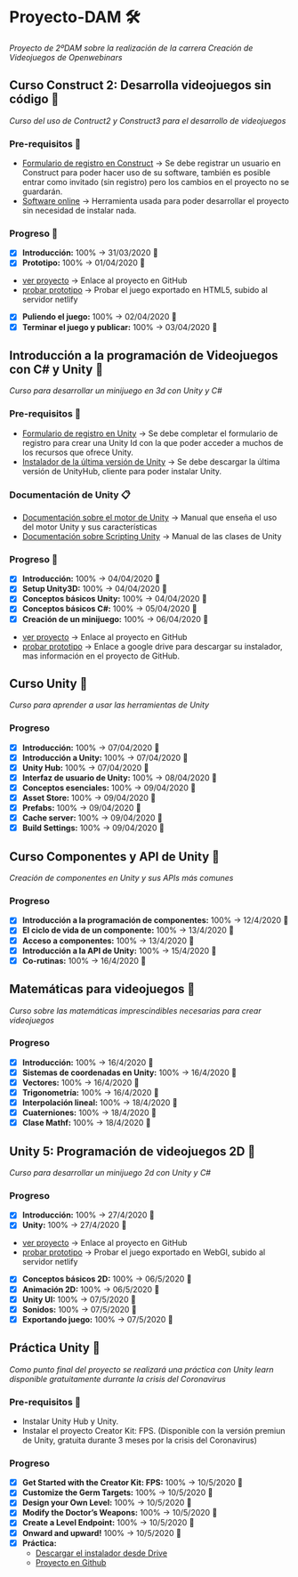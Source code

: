 # Proyecto-DAM 🛠️
_Proyecto de 2ºDAM sobre la realización de la carrera Creación de Videojuegos de Openwebinars_

## Curso Construct 2: Desarrolla videojuegos sin código 🚀
_Curso del uso de Contruct2 y Construct3 para el desarrollo de videojuegos_

### Pre-requisitos 🔧
* [Formulario de registro en Construct](https://www.construct.net/en/register?utm_campaign=C3Editor&utm_source=browser&utm_medium=r189.2&utm_term=RegisterAccount) -> Se debe registrar un usuario en Construct para poder hacer uso de su software, también es posible entrar como invitado (sin registro) pero los cambios en el proyecto no se guardarán.
* [Software online](https://editor.construct.net/) -> Herramienta usada para poder desarrollar el proyecto sin necesidad de instalar nada.

### Progreso 🚴
* [x] **Introducción:** 100% -> 31/03/2020 📅
* [x] **Prototipo:** 100% -> 01/04/2020 📅 
 * [ver proyecto](https://github.com/AlejandroMoreira/prototipo) -> Enlace al proyecto en GitHub
 * [probar prototipo](https://alejandromoreira-constuctprototype.netlify.app/) -> Probar el juego exportado en HTML5, subido al servidor netlify
  
* [x] **Puliendo el juego:** 100% -> 02/04/2020 📅
* [x] **Terminar el juego y publicar:** 100% -> 03/04/2020 📅

## Introducción a la programación de Videojuegos con C# y Unity 🚀
_Curso para desarrollar un minijuego en 3d con Unity y C#_

### Pre-requisitos 🔧
* [Formulario de registro en Unity](https://id.unity.com/en/conversations/c0c77d84-b01e-4a41-a8a8-8949b83fd5ef009f) -> Se debe completar el formulario de registro para crear una Unity Id con la que poder acceder a muchos de los recursos que ofrece Unity.
* [Instalador de la última versión de Unity](https://store.unity.com/es/download-nuo) -> Se debe descargar la última versión de UnityHub, cliente para poder instalar Unity.

### Documentación de Unity 📋
* [Documentación sobre el motor de Unity](https://docs.unity3d.com/Manual/index.html) -> Manual que enseña el uso del motor Unity y sus características
* [Documentación sobre Scripting Unity](https://docs.unity3d.com/2018.4/Documentation/ScriptReference/index.html) -> Manual de las clases de Unity

### Progreso 🚴
* [x] **Introducción:** 100% -> 04/04/2020 📅
* [x] **Setup Unity3D:** 100% -> 04/04/2020 📅
* [x] **Conceptos básicos Unity:** 100% -> 04/04/2020 📅
* [x] **Conceptos básicos C#:** 100% -> 05/04/2020 📅
* [x] **Creación de un minijuego:** 100% -> 06/04/2020 📅
 * [ver proyecto](https://github.com/AlejandroMoreira/Prototipo-Unity/blob/master/README.md) -> Enlace al proyecto en GitHub
 * [probar prototipo](https://drive.google.com/open?id=1xYcBLgLBAZ511eTjIQT_kgPwr2BP1JC0) -> Enlace a google drive para descargar su instalador, mas información en el proyecto de GitHub.
 
## Curso Unity 🚀
 _Curso para aprender a usar las herramientas de Unity_
 
### Progreso
* [x] **Introducción:** 100% -> 07/04/2020 📅
* [x] **Introducción a Unity:** 100% -> 07/04/2020 📅
* [x] **Unity Hub:** 100% -> 07/04/2020 📅
* [x] **Interfaz de usuario de Unity:** 100% -> 08/04/2020 📅
* [x] **Conceptos esenciales:** 100% -> 09/04/2020 📅
* [x] **Asset Store:** 100% -> 09/04/2020 📅
* [x] **Prefabs:** 100% -> 09/04/2020 📅
* [x] **Cache server:** 100% -> 09/04/2020 📅
* [x] **Build Settings:** 100% -> 09/04/2020 📅

## Curso Componentes y API de Unity 🚀
_Creación de componentes en Unity y sus APIs más comunes_

### Progreso
* [x] **Introducción a la programación de componentes:**  100% -> 12/4/2020 📅
* [x] **El ciclo de vida de un componente:**  100% -> 13/4/2020 📅
* [x] **Acceso a componentes:**  100% -> 13/4/2020 📅
* [x] **Introducción a la API de Unity:**  100% -> 15/4/2020 📅
* [x] **Co-rutinas:**  100% -> 16/4/2020 📅

## Matemáticas para videojuegos 🚀
_Curso sobre las matemáticas imprescindibles necesarias para crear videojuegos_

### Progreso
* [x] **Introducción:**  100% -> 16/4/2020 📅
* [x] **Sistemas de coordenadas en Unity:**  100% -> 16/4/2020 📅
* [x] **Vectores:**  100% -> 16/4/2020 📅
* [x] **Trigonometría:**  100% -> 16/4/2020 📅
* [x] **Interpolación lineal:**  100% -> 18/4/2020 📅
* [x] **Cuaterniones:**  100% -> 18/4/2020 📅
* [x] **Clase Mathf:**  100% -> 18/4/2020 📅

## Unity 5: Programación de videojuegos 2D 🚀
_Curso para desarrollar un minijuego 2d con Unity y C#_

### Progreso
* [x] **Introducción:**  100% -> 27/4/2020 📅
* [x] **Unity:**  100% -> 27/4/2020 📅
 * [ver proyecto](https://github.com/AlejandroMoreira/Prototipo-Curso-Unity-2D) -> Enlace al proyecto en GitHub
 * [probar prototipo](https://modest-meitner-cd397d.netlify.app/) -> Probar el juego exportado en WebGl, subido al servidor netlify
* [x] **Conceptos básicos 2D:**  100% -> 06/5/2020 📅
* [x] **Animación 2D:**  100% -> 06/5/2020 📅
* [x] **Unity UI:**  100% -> 07/5/2020 📅
* [x] **Sonidos:**  100% -> 07/5/2020 📅
* [x] **Exportando juego:**  100% -> 07/5/2020 📅

## Práctica Unity 🚀
_Como punto final del proyecto se realizará una práctica con Unity learn disponible gratuitamente durrante la crisis del Coronavirus_

### Pre-requisitos 🔧
* Instalar Unity Hub y Unity.
* Instalar el proyecto Creator Kit: FPS. (Disponible con la versión premiun de Unity, gratuita durante 3 meses por la crisis del Coronavirus)

### Progreso
* [x] **Get Started with the Creator Kit: FPS:**  100% -> 10/5/2020 📅
* [x] **Customize the Germ Targets:**  100% -> 10/5/2020 📅
* [x] **Design your Own Level:**  100% -> 10/5/2020 📅
* [x] **Modify the Doctor’s Weapons:**  100% -> 10/5/2020 📅
* [x] **Create a Level Endpoint:**  100% -> 10/5/2020 📅
* [x] **Onward and upward!**  100% -> 10/5/2020 📅
* [x] **Práctica:**
  * [Descargar el instalador desde Drive](https://drive.google.com/open?id=1gqB1vQSUdAepSeJhwCSwdhOhJ3TmuoGE)
  * [Proyecto en Github](https://github.com/AlejandroMoreira/ElCuerpoHumanoMal)
